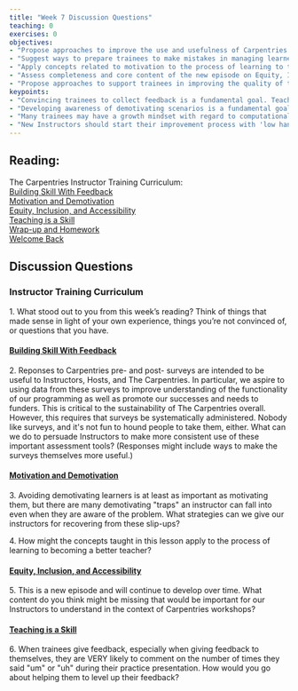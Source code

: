 ```yaml
--- 
title: "Week 7 Discussion Questions"    
teaching: 0 
exercises: 0  
objectives:
- "Propose approaches to improve the use and usefulness of Carpentries feedback surveys."
- "Suggest ways to prepare trainees to make mistakes in managing learner motivation."
- "Apply concepts related to motivation to the process of learning to teach."
- "Assess completeness and core content of the new episode on Equity, Inclusion, and Accessibility."
- "Propose approaches to support trainees in improving the quality of their feedback."
keypoints:  
- "Convincing trainees to collect feedback is a fundamental goal. Teaching them to use it is the next step."
- "Developing awareness of demotivating scenarios is a fundamental goal. Teaching trainees to cope with them is the next step."
- "Many trainees may have a growth mindset with regard to computational skills and a fixed mindset with regard to teaching skills."
- "New Instructors should start their improvement process with 'low hanging fruit' -- teaching techniques they can easily adopt. For some, this might center on presentation style while for others, it might have more to do with classroom mechanics. Focusing on one thing at a time to improve on can help people evaluate and prioritize their goals as they progress."
---
```


## Reading:
The Carpentries Instructor Training Curriculum:  
[Building Skill With Feedback](https://data-lessons.github.io/instructor-training/06-feedback/index.html)  
[Motivation and Demotivation](https://data-lessons.github.io/instructor-training/08-motivation/index.html)  
[Equity, Inclusion, and Accessibility](https://data-lessons.github.io/instructor-training/09-eia/index.html)  
[Teaching is a Skill](https://data-lessons.github.io/instructor-training/11-practice-teaching/index.html)  
[Wrap-up and Homework](https://data-lessons.github.io/instructor-training/12-homework/index.html)  
[Welcome Back](http://data-lessons.github.io/instructor-training/13-second-welcome/index.html)   



## Discussion Questions

### Instructor Training Curriculum
1\. What stood out to you from this week’s reading? Think of things that made sense in light of your own experience, 
things you’re not convinced of, or questions that you have.

#### [Building Skill With Feedback](https://data-lessons.github.io/instructor-training/06-feedback/index.html)
2\. Reponses to Carpentries pre- and post- surveys are intended to be useful to Instructors, Hosts, and The Carpentries. In particular, we aspire to using data 
from these surveys to improve understanding of the functionality of our programming as well as promote our successes and needs to funders. 
This is critical to the sustainability of The Carpentries overall.
However, this requires that surveys be systematically administered. Nobody like surveys, and it's not fun to hound people to take them, either. What can we do to 
persuade Instructors to make more consistent use of these important assessment tools? (Responses might include ways to make the surveys themselves more useful.)

#### [Motivation and Demotivation](https://data-lessons.github.io/instructor-training/08-motivation/index.html)
3\. Avoiding demotivating learners is at least as important as motivating them, but there are many demotivating "traps" an 
instructor can fall into even when they are aware of the problem. What strategies can we give our instructors for recovering 
from these slip-ups?

4\. How might the concepts taught in this lesson apply to the process of learning to becoming a better teacher?

#### [Equity, Inclusion, and Accessibility](https://data-lessons.github.io/instructor-training/09-eia/index.html)
5\. This is a new episode and will continue to develop over time. What content do you think might be missing that would be important for our Instructors to 
understand in the context of Carpentries workshops?

#### [Teaching is a Skill](https://data-lessons.github.io/instructor-training/11-practice-teaching/index.html)
6\. When trainees give feedback, especially when giving feedback to themselves, they are VERY likely to comment on the number of times they said "um" or "uh" 
during their practice presentation. How would you go about helping them to level up their feedback?


